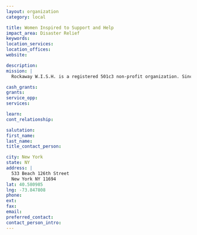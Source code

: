 ```yaml
---
layout: organization
category: local

title: Women Inspired to Support and Help
impact_area: Disaster Relief
keywords: 
location_services: 
location_offices: 
website: 

description: 
mission: |
  Rockaway W.I.S.H. is a registered 501c3 non-profit organization. Since 2006, our group of born & bred Rockawayites, has been at the forefront of local volunteer efforts, aiding our neighbors in times of need. On October 29, 2012, Hurricane Sandy decimated our home town, making our presence in the neighborhood more crucial than ever before. Our Mission, post Hurricane Sandy, is to provide monetary relief to victims during the recovery and rebuild phases of this disaster. 

cash_grants: 
grants: 
service_opp: 
services: 

learn: 
cont_relationship: 

salutation: 
first_name: 
last_name: 
title_contact_person: 

city: New York
state: NY
address: |
  533 Beach 126th Street  
  New York NY 11694
lat: 40.580985
lng: -73.847808
phone: 
ext: 
fax: 
email: 
preferred_contact: 
contact_person_intro: 
---
```


